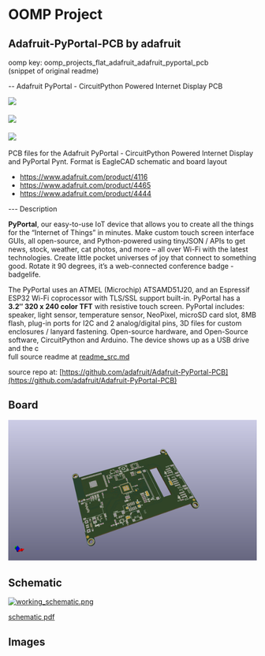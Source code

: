 # OOMP Project  
## Adafruit-PyPortal-PCB  by adafruit  
  
oomp key: oomp_projects_flat_adafruit_adafruit_pyportal_pcb  
(snippet of original readme)  
  
-- Adafruit PyPortal - CircuitPython Powered Internet Display PCB  
  
<img src="assets/4116.jpg?raw=true" width="500px"><br/>  
<img src="assets/4465.jpg?raw=true" width="500px"><br/>  
<img src="assets/4444-1.jpg?raw=true" width="500px"><br/>  
  
  
PCB files for the Adafruit PyPortal - CircuitPython Powered Internet Display and PyPortal Pynt. Format is EagleCAD schematic and board layout  
* https://www.adafruit.com/product/4116  
* https://www.adafruit.com/product/4465  
* https://www.adafruit.com/product/4444  
  
--- Description  
  
**PyPortal**, our easy-to-use IoT device that allows you to create all the things for the “Internet of Things” in minutes. Make custom touch screen interface GUIs, all open-source, and Python-powered using tinyJSON / APIs to get news, stock, weather, cat photos, and more – all over Wi-Fi with the latest technologies. Create little pocket universes of joy that connect to something good. Rotate it 90 degrees, it’s a web-connected conference badge -badgelife.  
  
The PyPortal uses an ATMEL (Microchip) ATSAMD51J20, and an Espressif ESP32 Wi-Fi coprocessor with TLS/SSL support built-in. PyPortal has a **3.2″ 320 x 240 color TFT** with resistive touch screen. PyPortal includes: speaker, light sensor, temperature sensor, NeoPixel, microSD card slot, 8MB flash, plug-in ports for I2C and 2 analog/digital pins, 3D files for custom enclosures / lanyard fastening. Open-source hardware, and Open-Source software, CircuitPython and Arduino. The device shows up as a USB drive and the c  
  full source readme at [readme_src.md](readme_src.md)  
  
source repo at: [https://github.com/adafruit/Adafruit-PyPortal-PCB](https://github.com/adafruit/Adafruit-PyPortal-PCB)  
## Board  
  
[![working_3d.png](working_3d_600.png)](working_3d.png)  
## Schematic  
  
[![working_schematic.png](working_schematic_600.png)](working_schematic.png)  
  
[schematic pdf](working_schematic.pdf)  
## Images  
